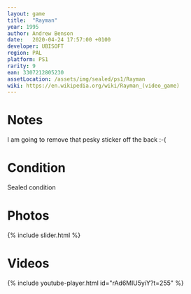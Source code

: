 ```yaml
---
layout: game
title:  "Rayman"
year: 1995
author: Andrew Benson
date:   2020-04-24 17:57:00 +0100
developer: UBISOFT
region: PAL
platform: PS1
rarity: 9
ean: 3307212805230
assetLocation: /assets/img/sealed/ps1/Rayman
wiki: https://en.wikipedia.org/wiki/Rayman_(video_game)
---
```


# Notes

I am going to remove that pesky sticker off the back :-(

# Condition

Sealed condition

# Photos

{% include slider.html %}

# Videos

{% include youtube-player.html id="rAd6MlU5yiY?t=255" %}
